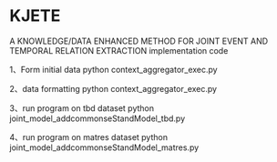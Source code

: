 # KJETE
A KNOWLEDGE/DATA ENHANCED METHOD FOR JOINT EVENT AND TEMPORAL RELATION EXTRACTION implementation code

1、Form initial data
python context_aggregator_exec.py

2、data formatting
python context_aggregator_exec.py

3、run program on tbd dataset
python joint_model_addcommonseStandModel_tbd.py

4、run program on matres dataset
python joint_model_addcommonseStandModel_matres.py
